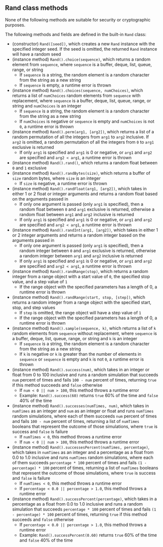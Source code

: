 ## Rand class methods

None of the following methods are suitable for security or cryptographic purposes.

The following methods and fields are defined in the built-in `Rand` class:
- (constructor) `Rand([seed])`, which creates a new `Rand` instance with the specified integer seed. If the seed is omitted, the returned `Rand` instance will have a random seed
- (instance method) `Rand().choice(sequence)`, which returns a random element from `sequence`, where `sequence` is a buffer, deque, list, queue, range, or string
    - If `sequence` is a string, the random element is a random character from the string as a new string
    - If `sequence` is empty, a runtime error is thrown
- (instance method) `Rand().choices(sequence, numChoices)`, which returns a list of `numChoices` random elements from `sequence` with replacement, where `sequence` is a buffer, deque, list, queue, range, or string and `numChoices` is an integer
    - If `sequence` is a string, the random element is a random character from the string as a new string
    - If `numChoices` is negative or `sequence` is empty and `numChoices` is not `0`, a runtime error is thrown
- (instance method) `Rand().perm(arg1, [arg2])`, which returns a list of a random permutation of all the integers from `arg1` to `arg2` inclusive. If `arg2` is omitted, a random permutation of all the integers from `0` to `arg1` exclusive is returned
    - If only `arg1` is specified and `arg1` is 0 or negative, or `arg1` and `arg2` are specified and `arg2 < arg1`, a runtime error is thrown
- (instance method) `Rand().rand()`, which returns a random float between `0` and `1` exclusive
- (instance method) `Rand().randBytes(size)`, which returns a buffer of `size` random bytes, where `size` is an integer
    - If `size` is negative, a runtime error is thrown
- (instance method) `Rand().randFloat(arg1, [arg2])`, which takes in either 1 or 2 float or integer arguments and returns a random float based on the arguments passed in
    - If only one argument is passed (only `arg1` is specified), then a random float between `0` and `arg1` exclusive is returned, otherwise a random float between `arg1` and `arg2` inclusive is returned
    - If only `arg1` is specified and `arg1` is 0 or negative, or `arg1` and `arg2` are specified and `arg2 < arg1`, a runtime error is thrown
- (instance method) `Rand().randInt(arg1, [arg2])`, which takes in either 1 or 2 integer arguments and returns a random integer based on the arguments passed in
    - If only one argument is passed (only `arg1` is specified), then a random integer between `0` and `arg1` exclusive is returned, otherwise a random integer between `arg1` and `arg2` inclusive is returned
    - If only `arg1` is specified and `arg1` is 0 or negative, or `arg1` and `arg2` are specified and `arg2 < arg1`, a runtime error is thrown
- (instance method) `Rand().randRange(stop)`, which returns a random integer from a range object with a start value of `0`, the specified stop value, and a step value of `1`
    - If the range object with the specified parameters has a length of 0, a runtime error is thrown
- (instance method) `Rand().randRange(start, stop, [step])`, which returns a random integer from a range object with the specified start, stop, and step values
    - If `step` is omitted, the range object will have a step value of `1`
    - If the range object with the specified parameters has a length of 0, a runtime error is thrown
- (instance method) `Rand().sample(sequence, k)`, which returns a list of `k` random elements from `sequence` without replacement, where `sequence` is a buffer, deque, list, queue, range, or string and `k` is an integer
    - If `sequence` is a string, the random element is a random character from the string as a new string
    - If `k` is negative or `k` is greater than the number of elements in `sequence` or `sequence` is empty and `k` is not `0`, a runtime error is thrown
- (instance method) `Rand().success(num)`, which takes in an integer or float from 0 to 100 inclusive and runs a random simulation that succeeds `num` percent of times and fails `100 - num` percent of times, returning `true` if this method succeeds and `false` otherwise
    - If `num < 0 || num > 100`, this method throws a runtime error
    - Example: `Rand().success(60)` returns `true` 60% of the time and `false` 40% of the time
- (instance method) `Rand().successes(numTimes, num)`, which takes in `numTimes` as an integer and `num` as an integer or float and runs `numTimes` random simulations, where each of them succeeds `num` percent of times and fails `100 - num` percent of times, returning a list of `numTimes` booleans that represent the outcome of those simulations, where `true` is success and `false` is failure
    - If `numTimes < 0`, this method throws a runtime error
    - If `num < 0 || num > 100`, this method throws a runtime error
- (instance method) `Rand().successesPercent(numTimes, percentage)`, which takes in `numTimes` as an integer and a percentage as a float from 0.0 to 1.0 inclusive and runs `numTimes` random simulations, where each of them succeeds `percentage * 100` percent of times and fails `(1 - percentage) * 100` percent of times, returning a list of `numTimes` booleans that represent the outcome of those simulations, where `true` is success and `false` is failure
    - If `numTimes < 0`, this method throws a runtime error
    - If `percentage < 0.0 || percentage > 1.0`, this method throws a runtime error
- (instance method) `Rand().successPercent(percentage)`, which takes in a percentage as a float from 0.0 to 1.0 inclusive and runs a random simulation that succeeds `percentage * 100` percent of times and fails `(1 - percentage) * 100` percent of times, returning `true` if this method succeeds and `false` otherwise
    - If `percentage < 0.0 || percentage > 1.0`, this method throws a runtime error
    - Example: `Rand().successPercent(0.60)` returns `true` 60% of the time and `false` 40% of the time
